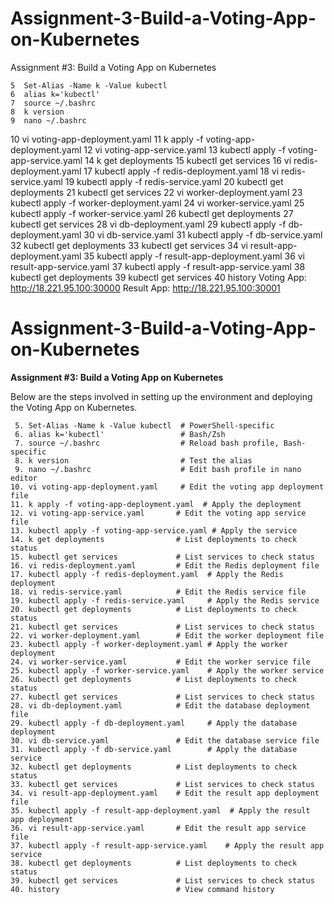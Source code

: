# Assignment-3-Build-a-Voting-App-on-Kubernetes
Assignment #3: Build a Voting App on Kubernetes


    5  Set-Alias -Name k -Value kubectl
    6  alias k='kubectl'
    7  source ~/.bashrc
    8  k version
    9  nano ~/.bashrc
   10  vi voting-app-deployment.yaml
   11  k apply -f voting-app-deployment.yaml
   12  vi voting-app-service.yaml
   13  kubectl apply -f voting-app-service.yaml
   14  k get deployments
   15  kubectl get services
   16  vi redis-deployment.yaml
   17  kubectl apply -f redis-deployment.yaml
   18  vi redis-service.yaml
   19  kubectl apply -f redis-service.yaml
   20  kubectl get deployments
   21  kubectl get services
   22   vi worker-deployment.yaml
   23  kubectl apply -f worker-deployment.yaml
   24  vi worker-service.yaml
   25  kubectl apply -f worker-service.yaml
   26  kubectl get deployments
   27  kubectl get services
   28  vi db-deployment.yaml
   29  kubectl apply -f db-deployment.yaml
   30  vi db-service.yaml
   31  kubectl apply -f db-service.yaml
   32  kubectl get deployments
   33  kubectl get services
   34  vi result-app-deployment.yaml
   35  kubectl apply -f result-app-deployment.yaml
   36  vi result-app-service.yaml
   37  kubectl apply -f result-app-service.yaml
   38  kubectl get deployments
   39  kubectl get services
   40  history
Voting App: http://18.221.95.100:30000
Result App: http://18.221.95.100:30001


# Assignment-3-Build-a-Voting-App-on-Kubernetes

**Assignment #3: Build a Voting App on Kubernetes**

Below are the steps involved in setting up the environment and deploying the Voting App on Kubernetes.

```plaintext
 5. Set-Alias -Name k -Value kubectl  # PowerShell-specific
 6. alias k='kubectl'                 # Bash/Zsh
 7. source ~/.bashrc                  # Reload bash profile, Bash-specific
 8. k version                         # Test the alias
 9. nano ~/.bashrc                    # Edit bash profile in nano editor
10. vi voting-app-deployment.yaml     # Edit the voting app deployment file
11. k apply -f voting-app-deployment.yaml  # Apply the deployment
12. vi voting-app-service.yaml       # Edit the voting app service file
13. kubectl apply -f voting-app-service.yaml # Apply the service
14. k get deployments                # List deployments to check status
15. kubectl get services             # List services to check status
16. vi redis-deployment.yaml         # Edit the Redis deployment file
17. kubectl apply -f redis-deployment.yaml  # Apply the Redis deployment
18. vi redis-service.yaml            # Edit the Redis service file
19. kubectl apply -f redis-service.yaml     # Apply the Redis service
20. kubectl get deployments          # List deployments to check status
21. kubectl get services             # List services to check status
22. vi worker-deployment.yaml        # Edit the worker deployment file
23. kubectl apply -f worker-deployment.yaml # Apply the worker deployment
24. vi worker-service.yaml           # Edit the worker service file
25. kubectl apply -f worker-service.yaml    # Apply the worker service
26. kubectl get deployments          # List deployments to check status
27. kubectl get services             # List services to check status
28. vi db-deployment.yaml            # Edit the database deployment file
29. kubectl apply -f db-deployment.yaml     # Apply the database deployment
30. vi db-service.yaml               # Edit the database service file
31. kubectl apply -f db-service.yaml        # Apply the database service
32. kubectl get deployments          # List deployments to check status
33. kubectl get services             # List services to check status
34. vi result-app-deployment.yaml    # Edit the result app deployment file
35. kubectl apply -f result-app-deployment.yaml  # Apply the result app deployment
36. vi result-app-service.yaml       # Edit the result app service file
37. kubectl apply -f result-app-service.yaml    # Apply the result app service
38. kubectl get deployments          # List deployments to check status
39. kubectl get services             # List services to check status
40. history                          # View command history
